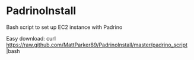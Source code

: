 PadrinoInstall
==============

Bash script to set up EC2 instance with Padrino

Easy download:
curl https://raw.github.com/MattParker89/PadrinoInstall/master/padrino_script |bash
